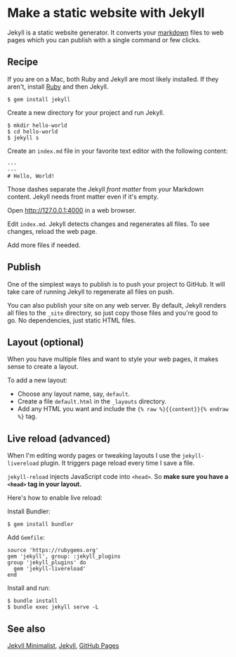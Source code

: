 # Make a static website with Jekyll

Jekyll is a static website generator. It converts your
[markdown](/markdown.html) files to web pages which you can publish with a
single command or few clicks.

## Recipe

If you are on a Mac, both Ruby and Jekyll are most likely installed. If
they aren't, install
[Ruby](https://www.ruby-lang.org/en/documentation/installation/) and then
Jekyll.

    $ gem install jekyll

Create a new directory for your project and run Jekyll.

    $ mkdir hello-world
    $ cd hello-world
    $ jekyll s


Create an `index.md` file in your favorite text editor with the following
content:

    ---
    ---
    # Hello, World!

Those dashes separate the Jekyll _front matter_ from your Markdown
content. Jekyll needs front matter even if it's empty.

Open <http://127.0.0.1:4000> in a web browser.

Edit `index.md`. Jekyll detects changes and regenerates all files. To see
changes, reload the web page.

Add more files if needed.

## Publish

One of the simplest ways to publish is to push your project to GitHub. It
will take care of running Jekyll to regenerate all files on push.

You can also publish your site on any web server. By default, Jekyll
renders all files to the `_site` directory, so just copy those files and
you're good to go. No dependencies, just static HTML files.

## Layout (optional)

When you have multiple files and want to style your web pages, it makes
sense to create a layout.

To add a new layout:

- Choose any layout name, say, `default`.
- Create a file `default.html` in the `_layouts` directory.
- Add any HTML you want and include the `{% raw %}{{content}}{% endraw %}`
  tag.

## Live reload (advanced)

When I'm editing wordy pages or tweaking layouts I use the
`jekyll-livereload` plugin. It triggers page reload every time I save a
file.

`jekyll-reload` injects JavaScript code into `<head>`. So **make sure you
have a `<head>` tag in your layout.**

Here's how to enable live reload:

Install Bundler:

    $ gem install bundler

Add `Gemfile`:

    source 'https://rubygems.org'
    gem 'jekyll', group: :jekyll_plugins
    group 'jekyll_plugins' do
      gem 'jekyll-livereload'
    end

Install and run:

    $ bundle install
    $ bundle exec jekyll serve -L

## See also

[Jekyll Minimalist](https://romanzolotarev.github.io/jekyll-minimalist/),
[Jekyll](https://jekyllrb.com),
[GitHub Pages](https://pages.github.com)

